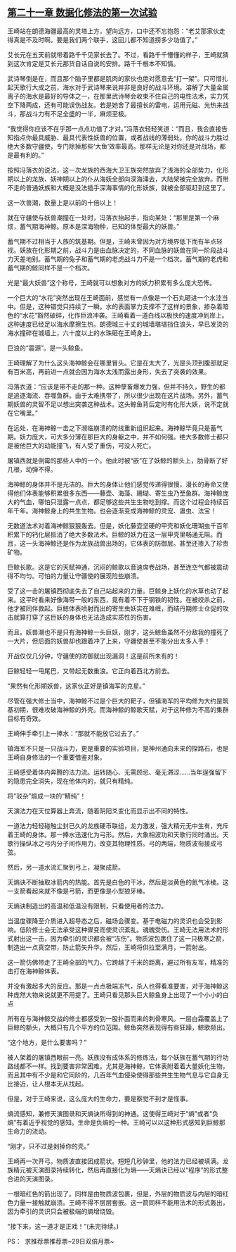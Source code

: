 ## [第二十一章 数据化修法的第一次试验](https://www.xxbiquge.com/11_11207/9019750.html)


  王崎站在朗德海疆最高的灵塔上方，望向远方，口中还不忘抱怨：“老艾那家伙走得真是不及时啊。要是我们两个联手，这回儿都不知道捞多少功值了。”

  艾长元在五天前就带着路千千见家长去了。不过，看路千千懵懂的样子，王崎就猜到这次肯定是艾长元那货自话自说的安排。路千千根本不知情。

  武诗琴倒是在，而且那个脑子里都是肌肉的家伙也绝对愿意去“打一架”。只可惜扎起天歌行大成之前，海水对于武诗琴来说并非是良好的战斗环境。溶解了大量金属离子的海水是最好的导体之一，在那里武诗琴会收束不住自己的电性法术，实力凭空下降两成，还有可能误伤战友。若是她舍了最擅长的雷电，运用元磁、光热来战斗，那战斗力有不足全盛的一半，麻烦至极。

  “我觉得你应该不在乎那一点点功值了才对。”冯落衣轻轻笑道：“而且，我会直接告知指点你最具威胁、最具代表性妖兽的位置，或者战线的薄弱处。你的战斗力胜过绝大多数守疆使，专门除掉那些‘大鱼’效率最高。那样无论是对你还是对战场，都是最有利的。”

  按照冯落衣的说法，这一次龙族的西海大卫王族突然放弃了浅海的全部势力，化形期以上的龙族、妖神期以上的仆从海妖全部向深海涌去，大陆架被完全放弃。而带不走的普通妖族和大概是没法插手深海事情的化形妖族，就被全部驱赶到这里了。

  这一次兽潮，数量上是以前的十倍以上！

  就在守疆使与妖兽潮撞在一处时，冯落衣抬起手，指向某处：“那里是第一个麻烦，蓄气期海神鲸。原本是深海物种，已知的体型最大的妖兽。”

  蓄气期不过相当于人族的筑基期。但是，王崎未曾因为对方境界低下而有半点轻视。妖族在化形期之前，战斗力是由血脉决定的，不同血脉的妖兽在同一阶段战斗力天差地别。蓄气期的兔子和蓄气期的老虎战斗力不是一个档次。蓄气期的老虎和蓄气期的鲸同样不是一个档次。

  光是“最大妖兽”这个称号，王崎就可以想象对方的妖力积累有多么庞大恐怖。

  一个巨大的“水花”突然出现在王崎面前，感觉有一点像是一个石丸砸进一个水洼当中。但是，这种错觉只持续了一瞬。水的表面掌力支撑不了这样的景象，掺杂着暗色的“水花”豁然破碎，化作巨浪冲袭。王崎看着一道白线以极快的速度冲到岸上。这种速度已经足以海水摩擦生热。朗德城三十丈的城墙堪堪挡住浪头，早已发烫的海水撞碎在城墙上，六十度以上的水珠砸在王崎身上。

  巨浪的“震源”。是一头鲸鱼。

  王崎理解了为什么这头海神鲸会在哪里冒头。它是在太大了，光是头顶到腹部就足有百米高，再前进一点就会因为海水太浅而露出身形，失去了突袭的效果。

  冯落衣道：“应该是带不走的那一种。这种孽畜爆发力强，但并不持久，野生的都是追逐海流、吞噬鱼群。由于太难携带了，所以很少出现在这片战场。另外，蓄气期妖兽的灵智不足以想出突袭这种战术。这头鲸鱼背后定时有化形大妖，说不定就在它嘴里。”

  在远处，在海神鲸一击之下濒临崩溃的防线重新组织起来。海神鲸毕竟只是蓄气期。妖力庞大，可大多分薄在那巨大的身躯之中，并不如何强。绝大多数修士都只是被他巨大的动能撞飞，有人受了重伤，可没人死亡。

  屠镇西就是倒霉的那些人中的一个。他此时被“嵌”在了妖鲸的额头上，肋骨断了好几根，动弹不得。

  海神鲸的身体并不是光洁的。巨大的身体让他们感觉传递得很慢，漫长的寿命又使得他们体表能够积累很多东西——藤壶、海藻、珊瑚、寄生虫乃至鱼群。海神鲸庞大的气血，哪怕只泄露一点点，都足够这些共生生物吃到撑。而这个过程会持续百年千年。海神鲸身上的共生生物。也会逐渐变成海神鲸的灵宠、蛊虫、法宝！

  无数道法术对着海神鲸狠狠轰去。但是，妖化藤壶坚硬的甲壳和妖化珊瑚虫千百年积累下的钙化层抵消了绝大多数法术。巨鲸的妖力在这一层甲壳里畅通无阻。而且，这一头海神鲸还是作为龙族战兽出场的，它体表的防御层。甚至还掺入了珍贵矿物。

  巨鲸长歌。这是它的天赋神通，沉闷的鲸歌以音速席卷战场，甚至连空气都被震动得不均匀。可怕的力量让守疆使的展现险些崩溃。

  受了这一击的屠镇西彻底失去了自己站起来的力量。巨鲸身上妖化的水草也动了起来。这平时看来好像海带一般的东西，竟有着不下于钢铁的韧性。在被绞杀之前，他才被同伴救起。巨鲸体表喷射而出的寄生虫妖实在难缠，而结丹期修士仓促的攻击就算打穿了这巨妖的身体也无法造成实质性的伤害。

  而且。妖兽潮也不是只有海神鲸一头巨妖，刚才，这头鲸鱼虽然不分敌我的撞死了一大片，但后面的妖兽却也跟着冲了上来，守疆使甚至不能分出太多人手！

  开战仅仅几分钟，守疆使的防御就出现漏洞！这是前所未有的！

  巨鲸轻轻一甩尾巴，又带起无数重浪。它正向着西北方前去。

  “果然有化形期妖兽，这家伙正好是镇海军的克星。”

  尽管在强大修士当中，海神鲸不过是个巨大的靶子，但镇海军的平均修为大约是筑基初期，很难攻破海神鲸的外壳。而海神鲸的鲸歌天赋，对于这种修为不高的集群目标有奇效。

  王崎伸手牵引上一捧水：“那就不能放它过去了。”

  镇海军不只是一只战斗力，更是重要的实验项目，是神州通向未来的探路石，也是王崎自身修法的一个重要借鉴对象。

  王崎感受着体内奔腾的法力流。运转随心、无需顾忌、毫无滞涩……当年逞强留下的隐患完全消失，现在他体内的，就只有精纯。

  将“驳杂”煅成一块的“精纯”！

  天演法力在天位算器上奔流，随着阴阳爻变化而显示出不同的特性。

  一道法力轻轻碰触尘封已久的龙族硬币联组，龙力激发，强大精元无中生有，充斥着王崎的身体。那一捧水迅速化为弓形。然后，大象相波功和天歌行同时涌出。天歌行操纵冰之弓内分子间作用力，改变其物理性质。弓的两端，物质波衔接成弓弦。

  然后，另一道水流汇聚到弓上，凝聚成箭。

  天熵诀不断抽取冰箭内的热能。首先是白色的干冰，然后是淡黄色的氮气冰棱。这一支箭看起来就不像是弓箭，而更像是小型狼牙棒。

  天熵诀制造出的高温和低温没有限制，只看使用者的法力。

  当温度骤降至介质进入超导态之后，磁场会骤变。基于电磁力的灵识也会受到影响。低阶修士会无法承受这种骤变而使灵识紊乱。魂魄受伤。王崎无法用法术的形式射出这一击，因为牵引的灵识都会被“冻伤”。物质波包裹住了这一只极寒之箭，制造出一点真空带，防止箭矢升华。然后，王崎将供拉至满月，一箭射出。

  这一箭仿佛带走了王崎全部的气力。它跨越了千米的距离，避过所有友军，精准的击打在海神鲸体表。

  并没有激起多大的反应。那是一点点极端冻气，杀人也得看准要害，对于海神鲸这种庞然大物来说就更不用提了。王崎只看见那头巨大鲸鱼身上出现了一个小小的白点

  所有在与海神鲸交战的修士都感受到一股扑面而来的刺骨寒风。一层白霜覆盖上了巨鲸的额头，大概只有几个平方的位范围。鲸鱼突然表现得有些狂躁，鲸歌频出。

  “这个地方，是什么要害吗？”

  被人架着的屠镇西眼前一亮。妖族没有成体系的修炼法，每个妖族在蓄气期的行功路线都不一样。找到要害非常困难。尤其是海神鲸，它体表附着着大量妖化生物，而且其中有不少是和它同阶的，几百年气血侵染使得那些共生生物气息与它自身无比接近，让人根本无从找起。

  但是，对于王崎来说，这么庞大的生命力，要是察觉不到才是怪事。

  熵流感知，兼修天演图录和天熵诀所得到的神通。这使得王崎对于“熵”或者“负熵”有着近乎视觉的感知。生命是负熵的一种。王崎可以以这种形式感知到巨鲸那生命力的流动。

  “刚才，只不过是剥掉你的壳。”

  王崎再一次开弓。物质波直接团成箭状。短短几秒钟里，他的法力已经被填满。龙族精元被天演图录持续转化，然后再直接化为熵——天熵诀已经以“程序”的形式整合进的天演图录。

  一根暗红色的箭出现了。同样是由物质波包裹，但是，外层的物质波与内层的暗红色力量一接触就崩溃。王崎不得不层层套嵌。这一箭同样不能用法术的形式轰出，因为牵引的灵识只会被极端的熵增烧毁。

  “接下来，这一道才是正戏！”(未完待续。)

  PS：  求推荐票推荐票~29日双倍月票~
